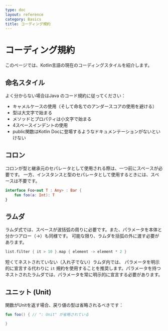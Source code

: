 ```yaml
---
type: doc
layout: reference
category: Basics
title: コーディング規約
---
```


<!--original
---
type: doc
layout: reference
category: Basics
title: Coding Conventions
---
-->

# コーディング規約

<!--original
# Coding Conventions
-->

このページでは、Kotlin言語の現在のコーディングスタイルを紹介します。

<!--original
This page contains the current coding style for the Kotlin language.
-->

## 命名スタイル

よく分からない場合はJava のコード規約に従ってください：


<!--original
## Naming Style
If in doubt default to the Java Coding Conventions such as:
-->

* キャメルケースの使用（そして命名でのアンダースコアの使用を避ける）
* 型は大文字で始まる
* メソッドとプロパティは小文字で始まる
* 4スペースインデントの使用
* public関数はKotlin Docに登場するようなドキュメンテーションがないといけない

<!--original
* use of camelCase for names (and avoid underscore in names)
* types start with upper case
* methods and properties start with lower case
* use 4 space indentation
* public functions should have documentation such that it appears in Kotlin Doc
-->

## コロン

<!--original
## Colon
-->

コロンが型と継承元のセパレータとして使用される際は、一つ前にスペースが必要です。 一方、インスタンスと型のセパレータとして使用するときには、スペースは不要です。

<!--original
There is a space before colon where colon separates type and supertype and there's no space where colon separates instance and type:
-->

``` kotlin
interface Foo<out T : Any> : Bar {
    fun foo(a: Int): T
}
```

<!--original
``` kotlin
interface Foo<out T : Any> : Bar {
    fun foo(a: Int): T
}
```
-->

## ラムダ

<!--original
## Lambdas
-->

ラムダ式では、スペースが波括弧の周りに必要です。また、パラメータを本体と分かつアロー（->）も同様です。 可能な限り、ラムダを括弧の外に渡す必要があります。

<!--original
In lambda expressions, spaces should be used around the curly braces, as well as around the arrow which separates the parameters
from the body. Whenever possible, a lambda should be passed outside of parentheses.
-->

``` kotlin
list.filter { it > 10 }.map { element -> element * 2 }
```

<!--original
``` kotlin
list.filter { it > 10 }.map { element -> element * 2 }
```
-->

短くてネストされていない（入れ子でない）ラムダ内では、 パラメータを明示的に宣言する代わりに `it` 規約を使用することを推奨します。パラメータを持つネストされたラムダでは、パラメータを常に明示的に宣言する必要があります。

<!--original
In lambdas which are short and not nested, it's recommended to use the `it` convention instead of declaring the parameter
explicitly. In nested lambdas with parameters, parameters should be always declared explicitly.
-->

## ユニット (Unit)

<!--original
## Unit
-->

関数がUnitを返す場合、戻り値の型は省略されるべきです：

<!--original
If a function returns Unit, the return type should be omitted:
-->

``` kotlin
fun foo() { // ": Unit" が省略されている

}
```

<!--original
``` kotlin
fun foo() { // ": Unit" is omitted here

}
```
-->

<script src="http://code.jquery.com/jquery-1.11.0.min.js"></script>
<script>
$(function() {
  $("*").contents().filter(function() {
    return this.nodeType==8 && this.nodeValue.match(/^original/);
  }).each(function(i, e) {
    var tooltips = e.nodeValue.replace(/^original *[\n\r]|[\n\r]$/g, '');
    $(this).prev().attr('title', tooltips);
  });
});
</script>
